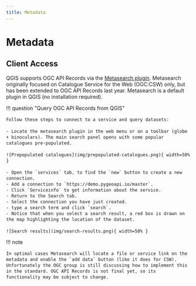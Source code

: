 ```yaml
---
title: Metadata
---
```


# Metadata


## Client Access

QGIS supports OGC API Records via the [Metasearch plugin](https://docs.qgis.org/latest/en/docs/user_manual/plugins/core_plugins/plugins_metasearch.html). Metasearch originally focused on Catalogue Service for the Web (OGC:CSW) only, but has been extended to OGC API Records last year. Metasearch is a default plugin in QGIS (no installation required).

!!! question "Query OGC API Records from QGIS"

    Follow these steps to connect to a service and query datasets:
    
    - Locate the metasearch plugin in the web menu or on a toolbar (globe + binoculars). The main search panel opens with some popular catalogues pre-populated.

    ![Prepopulated catalogues](img/prepopulated-catalogues.png){ width=50% }

    - Open the `services` tab, to find the `new` button to create a new connection.  
    - Add a connection to `https://demo.pygeoapi.io/master`. 
    - Click `Serviceinfo` to get information about the service.
    - Return to the Search tab. 
    - Select the connection you have just created. 
    - type a search term and click `search`.
    - Notice that when you select a search result, a red box is drawn on the map highlighting the location of the dataset.

    ![Search results](img/search-results.png){ width=50% }

!!! note 

    In optimal cases Metasearch will locate a file or service link on the metadata and enable the `add data` button (like it does for CSW). Unfortunately the OGC group is still discussing how to implement this in the standard. OGC API Records is not final yet, so its functionality may be subject to change. 
